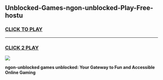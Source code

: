
## Unblocked-Games-ngon-unblocked-Play-Free-hostu
<h3>
<a href="https://premium76.site?title=ngon-unblocked&ref=20M">CLICK TO PLAY</a></h3>
<hr>

<h3>
<a href="https://premium76.site?title=ngon-unblocked&ref=20M">CLICK 2 PLAY</a>
  
</h3>

<a href="https://premium76.site?title=ngon-unblocked&ref=19M"><img src="https://clearcache.store/games.png"></a>


**ngon-unblocked games unblocked: Your Gateway to Fun and Accessible Online Gaming**
